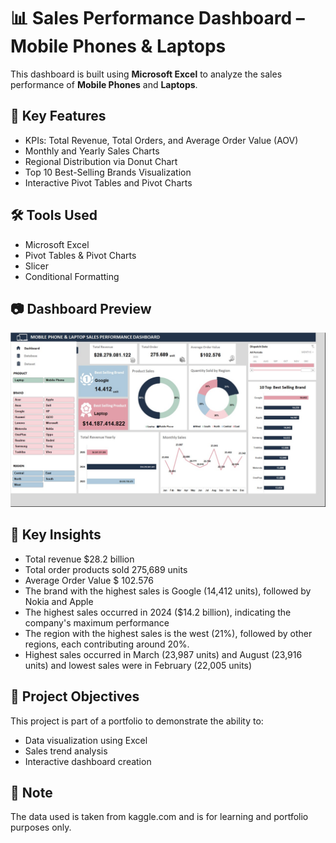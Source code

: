 # 📊 Sales Performance Dashboard – Mobile Phones & Laptops

This dashboard is built using **Microsoft Excel** to analyze the sales performance of **Mobile Phones** and **Laptops**.

## 🧩 Key Features
- KPIs: Total Revenue, Total Orders, and Average Order Value (AOV)
- Monthly and Yearly Sales Charts
- Regional Distribution via Donut Chart
- Top 10 Best-Selling Brands Visualization
- Interactive Pivot Tables and Pivot Charts

## 🛠 Tools Used
- Microsoft Excel
- Pivot Tables & Pivot Charts
- Slicer
- Conditional Formatting
  
## 📷 Dashboard Preview
![Preview Dashboard](preview.png.jpg)

## 📌 Key Insights
- Total revenue $28.2 billion
- Total order products sold 275,689 units
- Average Order Value $ 102.576
- The brand with the highest sales is Google (14,412 units), followed by Nokia and Apple
- The highest sales occurred in 2024 ($14.2 billion), indicating the company's maximum performance
- The region with the highest sales is the west (21%), followed by other regions, each contributing around 20%.
- Highest sales occurred in March (23,987 units) and August (23,916 units) and lowest sales were in February (22,005 units)
  
## 🎯 Project Objectives
This project is part of a portfolio to demonstrate the ability to:
- Data visualization using Excel
- Sales trend analysis
- Interactive dashboard creation

## 📎 Note
The data used is taken from kaggle.com and is for learning and portfolio purposes only.
